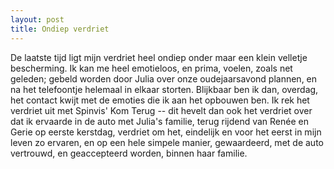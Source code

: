 ```yaml
---
layout: post
title: Ondiep verdriet
---
```


De laatste tijd ligt mijn verdriet heel ondiep onder maar een klein velletje bescherming. Ik kan me heel emotieloos, en prima, voelen, zoals net geleden; gebeld worden door Julia over onze oudejaarsavond plannen, en na het telefoontje helemaal in elkaar storten. Blijkbaar ben ik dan, overdag, het contact kwijt met de emoties die ik aan het opbouwen ben. Ik rek het verdriet uit met Spinvis' Kom Terug -- dit hevelt dan ook het verdriet over dat ik ervaarde in de auto met Julia's familie, terug rijdend van Renée en Gerie op eerste kerstdag, verdriet om het, eindelijk en voor het eerst in mijn leven zo ervaren, en op een hele simpele manier, gewaardeerd, met de auto vertrouwd, en geaccepteerd worden, binnen haar familie.